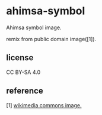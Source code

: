 # ahimsa-symbol
Ahimsa symbol image.

remix from public domain image([1]).

## license
CC BY-SA 4.0

## reference
[1] [wikimedia commons image.](https://commons.wikimedia.org/wiki/File:Ahimsa.svg)
